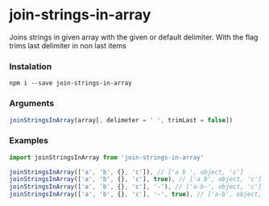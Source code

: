 join-strings-in-array
=====================

Joins strings in given array with the given or default delimiter.
With the flag trims last delimiter in non last items

### Instalation
```
npm i --save join-strings-in-array
```

### Arguments
```js
joinStringsInArray(array[, delimeter = ' ', trimLast = false])
```

### Examples
```js
import joinStringsInArray from 'join-strings-in-array'

joinStringsInArray(['a', 'b', {}, 'c']), // ['a b ', object, 'c']
joinStringsInArray(['a', 'b', {}, 'c'], true), // ['a b', object, 'c']
joinStringsInArray(['a', 'b', {}, 'c'], '-'), // ['a-b-', object, 'c']
joinStringsInArray(['a', 'b', {}, 'c'], '-', true), // ['a-b', object, 'c']
```
